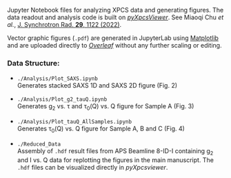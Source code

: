 
Jupyter Notebook files for analyzing XPCS data and generating figures. The data readout and analysis code is built on [*pyXpcsViewer*](https://github.com/AdvancedPhotonSource/pyXpcsViewer). See Miaoqi Chu *et al.*, [J. Synchrotron Rad. **29**, 1122 (2022)](https://scripts.iucr.org/cgi-bin/paper?S1600577522004830). 

Vector graphic figures (`.pdf`) are generated in JupyterLab using [Matplotlib](https://matplotlib.org/) and are uploaded directly to [*Overleaf*](https://www.overleaf.com/) without any further scaling or editing.

### Data Structure:

* `./Analysis/Plot_SAXS.ipynb`  
Generates stacked SAXS 1D and SAXS 2D figure (Fig. 2)  


* `./Analysis/Plot_g2_tauQ.ipynb`  
Generates g<sub>2</sub> vs. τ and τ<sub>0</sub>(Q) vs. Q figure for Sample A (Fig. 3)  


* `./Analysis/Plot_tauQ_AllSamples.ipynb`  
Generates τ<sub>0</sub>(Q) vs. Q figure for Sample A, B and C (Fig. 4)  


* `./Reduced_Data`  
Assembly of `.hdf` result files from APS Beamline 8-ID-I containing g<sub>2</sub> and I vs. Q data for replotting the figures in the main manuscript. The `.hdf` files can be visualized directly in *pyXpcsviewer*.
